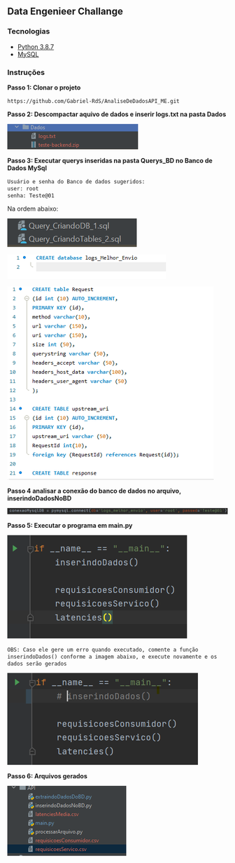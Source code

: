 ## Data Engenieer Challange

### Tecnologias

- [Python 3.8.7](https://www.python.org/downloads/release/python-387/)
- [MySQL](https://www.mysql.com/downloads/)

### Instruções

**Passo 1: Clonar o projeto**

```
https://github.com/Gabriel-RdS/AnaliseDeDadosAPI_ME.git
```

**Passo 2: Descompactar aquivo de dados e inserir logs.txt na pasta Dados**

![img.png](img.png)


**Passo 3: Executar querys inseridas na pasta Querys_BD no Banco de Dados MySql**

```
Usuário e senha do Banco de dados sugeridos:
user: root
senha: Teste@01
```
Na ordem abaixo:

![img_4.png](img_4.png)

![img_1.png](img_1.png)

![img_2.png](img_2.png)

**Passo 4 analisar a conexão do banco de dados no arquivo, inserindoDadosNoBD**

![img_3.png](img_3.png)

**Passo 5: Executar o programa em main.py**

![img_5.png](img_5.png)

```
OBS: Caso ele gere um erro quando executado, comente a função inserindoDados() conforme a imagem abaixo, e execute novamente e os dados serão gerados
```
![execucutarSemInserirDados.png](execucutarSemInserirDados.png)

**Passo 6: Arquivos gerados**

![arquivosGerados.png](arquivosGerados.png)

